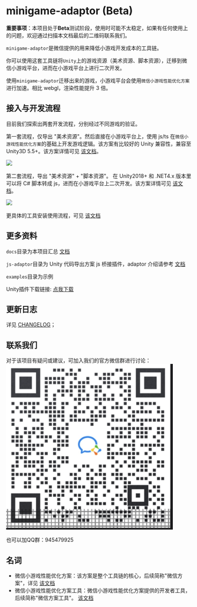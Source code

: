 # minigame-adaptor (Beta)

**重要事项**：本项目处于**Beta**测试阶段，使用时可能不太稳定，如果有任何使用上的问题，欢迎通过扫描本文档最后的二维码联系我们。

`minigame-adaptor`是微信提供的用来降低小游戏开发成本的工具链。

你可以使用这套工具链将`Unity`上的游戏资源（美术资源、脚本资源），迁移到微信小游戏平台，进而在小游戏平台上进行二次开发。

使用`minigame-adaptor`迁移出来的游戏，小游戏平台会使用`微信小游戏性能优化方案`进行加速。相比 webgl，渲染性能提升 3 倍。


## 接入与开发流程

目前我们探索出两套开发流程，分别经过不同游戏的验证。

第一套流程，仅导出 "美术资源"。然后直接在小游戏平台上，使用 js/ts 在`微信小游戏性能优化方案`的基础上开发游戏逻辑。该方案有比较好的 Unity 兼容性，兼容至 Unity3D 5.5+。该方案详情可见 [该文档](./docs/basic/flow.md)。

![](./docs/basic/image/overview.jpg)



第二套流程，导出 "美术资源" + "脚本资源"。 在 Unity2018+ 和 .NET4.x 版本里可以将 C# 脚本转成 js，进而在小游戏平台上二次开发。该方案详情可见 [该文档](./docs/fullproject/flow.md)。

![](./docs/fullproject/image/overview.png)

更具体的工具安装使用流程，可见 [该文档](./docs/plugin/install.md)

## 更多资料

`docs`目录为本项目汇总 [文档](./docs/README.md)

`js-adaptor`目录为 Unity 代码导出方案 js 桥接插件，adaptor 介绍请参考 [文档](./docs/README.md)

`examples`目录为示例

Unity插件下载链接: [点我下载](https://dldir1.qq.com/WechatWebDev/plugins/BeefBallEngine-unitytool/1.0.0/UnityTool.unitypackage)

## 更新日志
详见 [CHANGELOG](./CHANGELOG.md)；

## 联系我们

对于该项目有疑问或建议，可加入我们的官方微信群进行讨论：
![扫码联系](./docs/image/wxqrcode.png)

也可以加QQ群：945479925

## 名词
- 微信小游戏性能优化方案：该方案是整个工具链的核心，后续简称"微信方案"，详见 [该文档](https://developers.weixin.qq.com/minigame/dev/game-engine/)
- 微信小游戏性能优化方案工具：微信小游戏性能优化方案提供的开发者工具，后续简称"微信方案工具"。 [该文档](https://developers.weixin.qq.com/minigame/dev/game-engine/)
